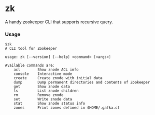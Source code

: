# zk

A handy zookeeper CLI that supports recursive query.

### Usage

    $zk
    A CLI tool for Zookeeper
    
    usage: zk [--version] [--help] <command> [<args>]
    
    Available commands are:
        acl        Show znode ACL info
        console    Interactive mode
        create     Create znode with initial data
        dump       Dump permanent directories and contents of Zookeeper
        get        Show znode data
        ls         List znode children
        rm         Remove znode
        set        Write znode data
        stat       Show znode status info
        zones      Print zones defined in $HOME/.gafka.cf
   

